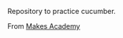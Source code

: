 Repository to practice cucumber.

From [Makes Academy](https://github.com/makersacademy/course/blob/master/pills/cucumber.md)